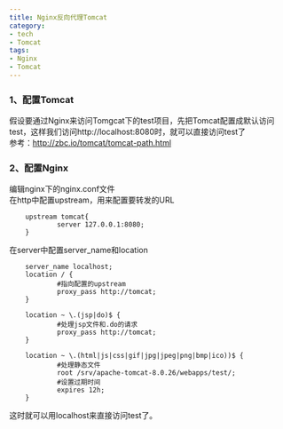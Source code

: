 ```yaml
---
title: Nginx反向代理Tomcat
category:
- tech
- Tomcat
tags:
- Nginx
- Tomcat
---
```


### 1、配置Tomcat
假设要通过Nginx来访问Tomgcat下的test项目，先把Tomcat配置成默认访问test，这样我们访问http://localhost:8080时，就可以直接访问test了  
参考：<http://zbc.io/tomcat/tomcat-path.html>  

### 2、配置Nginx
编辑nginx下的nginx.conf文件  
在http中配置upstream，用来配置要转发的URL  

        upstream tomcat{
                server 127.0.0.1:8080;
        }

在server中配置server_name和location  

        server_name localhost;
        location / {
                #指向配置的upstream
                proxy_pass http://tomcat;
        }

        location ~ \.(jsp|do)$ {
                #处理jsp文件和.do的请求
                proxy_pass http://tomcat;
        }

        location ~ \.(html|js|css|gif|jpg|jpeg|png|bmp|ico))$ {
                #处理静态文件
                root /srv/apache-tomcat-8.0.26/webapps/test/;
                #设置过期时间
                expires 12h;
        }

这时就可以用localhost来直接访问test了。
